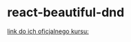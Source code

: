 # react-beautiful-dnd

[link do ich oficjalnego kursu:](https://egghead.io/lessons/react-course-introduction-beautiful-and-accessible-drag-and-drop-with-react-beautiful-dnd)
